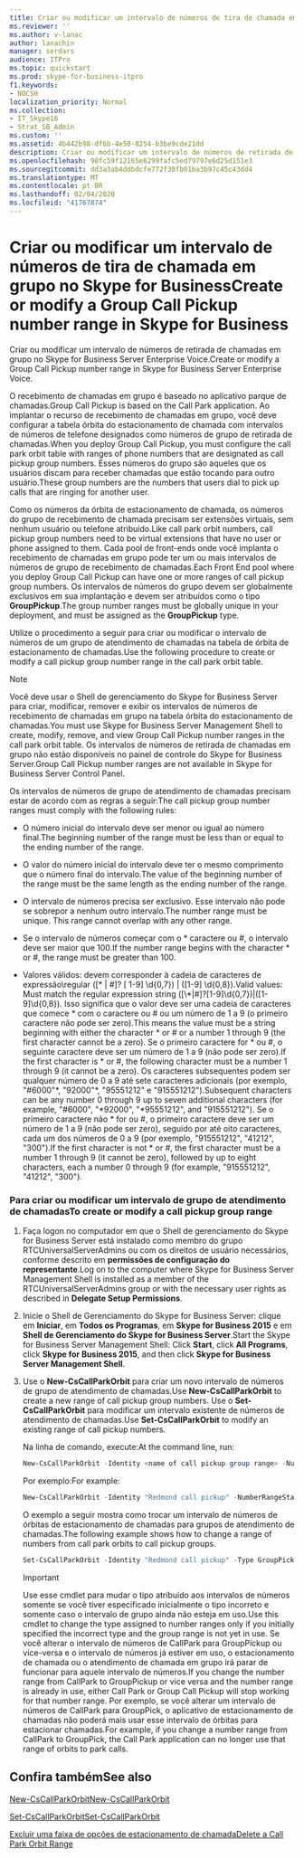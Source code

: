 ```yaml
---
title: Criar ou modificar um intervalo de números de tira de chamada em grupo no Skype for Business
ms.reviewer: ''
ms.author: v-lanac
author: lanachin
manager: serdars
audience: ITPro
ms.topic: quickstart
ms.prod: skype-for-business-itpro
f1.keywords:
- NOCSH
localization_priority: Normal
ms.collection:
- IT_Skype16
- Strat_SB_Admin
ms.custom: ''
ms.assetid: 4b442b98-df6b-4e50-8254-b3be9cde21dd
description: Criar ou modificar um intervalo de números de retirada de chamadas em grupo no Skype for Business Server Enterprise Voice.
ms.openlocfilehash: 98fc59f12165e6299fafc5ed79797e6d25d151e3
ms.sourcegitcommit: dd3a3ab4ddbdcfe772f30fb01ba3b97c45c43dd4
ms.translationtype: MT
ms.contentlocale: pt-BR
ms.lasthandoff: 02/04/2020
ms.locfileid: "41767874"
---
```

# <a name="create-or-modify-a-group-call-pickup-number-range-in-skype-for-business"></a><span data-ttu-id="a4761-103">Criar ou modificar um intervalo de números de tira de chamada em grupo no Skype for Business</span><span class="sxs-lookup"><span data-stu-id="a4761-103">Create or modify a Group Call Pickup number range in Skype for Business</span></span>

<span data-ttu-id="a4761-104">Criar ou modificar um intervalo de números de retirada de chamadas em grupo no Skype for Business Server Enterprise Voice.</span><span class="sxs-lookup"><span data-stu-id="a4761-104">Create or modify a Group Call Pickup number range in Skype for Business Server Enterprise Voice.</span></span>

<span data-ttu-id="a4761-105">O recebimento de chamadas em grupo é baseado no aplicativo parque de chamadas.</span><span class="sxs-lookup"><span data-stu-id="a4761-105">Group Call Pickup is based on the Call Park application.</span></span> <span data-ttu-id="a4761-106">Ao implantar o recurso de recebimento de chamadas em grupo, você deve configurar a tabela órbita do estacionamento de chamada com intervalos de números de telefone designados como números de grupo de retirada de chamadas.</span><span class="sxs-lookup"><span data-stu-id="a4761-106">When you deploy Group Call Pickup, you must configure the call park orbit table with ranges of phone numbers that are designated as call pickup group numbers.</span></span> <span data-ttu-id="a4761-107">Esses números do grupo são aqueles que os usuários discam para receber chamadas que estão tocando para outro usuário.</span><span class="sxs-lookup"><span data-stu-id="a4761-107">These group numbers are the numbers that users dial to pick up calls that are ringing for another user.</span></span>

<span data-ttu-id="a4761-108">Como os números da órbita de estacionamento de chamada, os números do grupo de recebimento de chamada precisam ser extensões virtuais, sem nenhum usuário ou telefone atribuído.</span><span class="sxs-lookup"><span data-stu-id="a4761-108">Like call park orbit numbers, call pickup group numbers need to be virtual extensions that have no user or phone assigned to them.</span></span> <span data-ttu-id="a4761-109">Cada pool de front-ends onde você implanta o recebimento de chamadas em grupo pode ter um ou mais intervalos de números de grupo de recebimento de chamadas.</span><span class="sxs-lookup"><span data-stu-id="a4761-109">Each Front End pool where you deploy Group Call Pickup can have one or more ranges of call pickup group numbers.</span></span> <span data-ttu-id="a4761-110">Os intervalos de números do grupo devem ser globalmente exclusivos em sua implantação e devem ser atribuídos como o tipo **GroupPickup**.</span><span class="sxs-lookup"><span data-stu-id="a4761-110">The group number ranges must be globally unique in your deployment, and must be assigned as the **GroupPickup** type.</span></span>

<span data-ttu-id="a4761-111">Utilize o procedimento a seguir para criar ou modificar o intervalo de números de um grupo de atendimento de chamadas na tabela de órbita de estacionamento de chamadas.</span><span class="sxs-lookup"><span data-stu-id="a4761-111">Use the following procedure to create or modify a call pickup group number range in the call park orbit table.</span></span>

> [!NOTE]
> <span data-ttu-id="a4761-112">Você deve usar o Shell de gerenciamento do Skype for Business Server para criar, modificar, remover e exibir os intervalos de números de recebimento de chamadas em grupo na tabela órbita do estacionamento de chamadas.</span><span class="sxs-lookup"><span data-stu-id="a4761-112">You must use Skype for Business Server Management Shell to create, modify, remove, and view Group Call Pickup number ranges in the call park orbit table.</span></span> <span data-ttu-id="a4761-113">Os intervalos de números de retirada de chamadas em grupo não estão disponíveis no painel de controle do Skype for Business Server.</span><span class="sxs-lookup"><span data-stu-id="a4761-113">Group Call Pickup number ranges are not available in Skype for Business Server Control Panel.</span></span>

<span data-ttu-id="a4761-114">Os intervalos de números de grupo de atendimento de chamadas precisam estar de acordo com as regras a seguir:</span><span class="sxs-lookup"><span data-stu-id="a4761-114">The call pickup group number ranges must comply with the following rules:</span></span>

- <span data-ttu-id="a4761-115">O número inicial do intervalo deve ser menor ou igual ao número final.</span><span class="sxs-lookup"><span data-stu-id="a4761-115">The beginning number of the range must be less than or equal to the ending number of the range.</span></span>

- <span data-ttu-id="a4761-116">O valor do número inicial do intervalo deve ter o mesmo comprimento que o número final do intervalo.</span><span class="sxs-lookup"><span data-stu-id="a4761-116">The value of the beginning number of the range must be the same length as the ending number of the range.</span></span>

- <span data-ttu-id="a4761-p104">O intervalo de números precisa ser exclusivo. Esse intervalo não pode se sobrepor a nenhum outro intervalo.</span><span class="sxs-lookup"><span data-stu-id="a4761-p104">The number range must be unique. This range cannot overlap with any other range.</span></span>

- <span data-ttu-id="a4761-119">Se o intervalo de números começar com o \* caractere ou #, o intervalo deve ser maior que 100.</span><span class="sxs-lookup"><span data-stu-id="a4761-119">If the number range begins with the character \* or #, the range must be greater than 100.</span></span>

- <span data-ttu-id="a4761-120">Valores válidos: devem corresponder à cadeia de caracteres de expressão\\regular ([\* | #]? [ 1-9] \d{0,7}) | ([1-9] \d{0,8}).</span><span class="sxs-lookup"><span data-stu-id="a4761-120">Valid values: Must match the regular expression string ([\\*|#]?[1-9]\d{0,7})|([1-9]\d{0,8}).</span></span> <span data-ttu-id="a4761-121">Isso significa que o valor deve ser uma cadeia de caracteres que comece \* com o caractere ou # ou um número de 1 a 9 (o primeiro caractere não pode ser zero).</span><span class="sxs-lookup"><span data-stu-id="a4761-121">This means the value must be a string beginning with either the character \* or # or a number 1 through 9 (the first character cannot be a zero).</span></span> <span data-ttu-id="a4761-122">Se o primeiro caractere for \* ou #, o seguinte caractere deve ser um número de 1 a 9 (não pode ser zero).</span><span class="sxs-lookup"><span data-stu-id="a4761-122">If the first character is \* or #, the following character must be a number 1 through 9 (it cannot be a zero).</span></span> <span data-ttu-id="a4761-123">Os caracteres subsequentes podem ser qualquer número de 0 a 9 até sete caracteres adicionais (por exemplo, "#6000"\*, "92000"\*, "95551212" e "915551212").</span><span class="sxs-lookup"><span data-stu-id="a4761-123">Subsequent characters can be any number 0 through 9 up to seven additional characters (for example, "#6000", "\*92000", "\*95551212", and "915551212").</span></span> <span data-ttu-id="a4761-124">Se o primeiro caractere não \* for ou #, o primeiro caractere deve ser um número de 1 a 9 (não pode ser zero), seguido por até oito caracteres, cada um dos números de 0 a 9 (por exemplo, "915551212", "41212", "300").</span><span class="sxs-lookup"><span data-stu-id="a4761-124">If the first character is not \* or #, the first character must be a number 1 through 9 (it cannot be zero), followed by up to eight characters, each a number 0 through 9 (for example, "915551212", "41212", "300").</span></span>

### <a name="to-create-or-modify-a-call-pickup-group-range"></a><span data-ttu-id="a4761-125">Para criar ou modificar um intervalo de grupo de atendimento de chamadas</span><span class="sxs-lookup"><span data-stu-id="a4761-125">To create or modify a call pickup group range</span></span>

1. <span data-ttu-id="a4761-126">Faça logon no computador em que o Shell de gerenciamento do Skype for Business Server está instalado como membro do grupo RTCUniversalServerAdmins ou com os direitos de usuário necessários, conforme descrito em **permissões de configuração do representante**.</span><span class="sxs-lookup"><span data-stu-id="a4761-126">Log on to the computer where Skype for Business Server Management Shell is installed as a member of the RTCUniversalServerAdmins group or with the necessary user rights as described in **Delegate Setup Permissions**.</span></span>

2. <span data-ttu-id="a4761-127">Inicie o Shell de Gerenciamento do Skype for Business Server: clique em **Iniciar**, em **Todos os Programas**, em **Skype for Business 2015** e em **Shell de Gerenciamento do Skype for Business Server**.</span><span class="sxs-lookup"><span data-stu-id="a4761-127">Start the Skype for Business Server Management Shell: Click **Start**, click **All Programs**, click **Skype for Business 2015**, and then click **Skype for Business Server Management Shell**.</span></span>

3. <span data-ttu-id="a4761-128">Use o **New-CsCallParkOrbit** para criar um novo intervalo de números de grupo de atendimento de chamadas.</span><span class="sxs-lookup"><span data-stu-id="a4761-128">Use **New-CsCallParkOrbit** to create a new range of call pickup group numbers.</span></span> <span data-ttu-id="a4761-129">Use o **Set-CsCallParkOrbit** para modificar um intervalo existente de números de atendimento de chamadas.</span><span class="sxs-lookup"><span data-stu-id="a4761-129">Use **Set-CsCallParkOrbit** to modify an existing range of call pickup numbers.</span></span>

    <span data-ttu-id="a4761-130">Na linha de comando, execute:</span><span class="sxs-lookup"><span data-stu-id="a4761-130">At the command line, run:</span></span>

   ```powershell
   New-CsCallParkOrbit -Identity <name of call pickup group range> -NumberRangeStart <first number in range> -NumberRangeEnd <last number in range> -CallParkService <FQDN or service ID of the Application service that hosts the Call Park application> -Type GroupPickup
   ```

    <span data-ttu-id="a4761-131">Por exemplo:</span><span class="sxs-lookup"><span data-stu-id="a4761-131">For example:</span></span>

   ```powershell
   New-CsCallParkOrbit -Identity "Redmond call pickup" -NumberRangeStart 100 -NumberRangeEnd 199 -CallParkService redmond-applicationserver-1 -Type GroupPickup
   ```

    <span data-ttu-id="a4761-132">O exemplo a seguir mostra como trocar um intervalo de números de órbitas de estacionamento de chamadas para grupos de atendimento de chamadas.</span><span class="sxs-lookup"><span data-stu-id="a4761-132">The following example shows how to change a range of numbers from call park orbits to call pickup groups.</span></span>

   ```powershell
   Set-CsCallParkOrbit -Identity "Redmond call pickup" -Type GroupPickup
   ```

    > [!IMPORTANT]
    > <span data-ttu-id="a4761-133">Use esse cmdlet para mudar o tipo atribuído aos intervalos de números somente se você tiver especificado inicialmente o tipo incorreto e somente caso o intervalo de grupo ainda não esteja em uso.</span><span class="sxs-lookup"><span data-stu-id="a4761-133">Use this cmdlet to change the type assigned to number ranges only if you initially specified the incorrect type and the group range is not yet in use.</span></span> <span data-ttu-id="a4761-134">Se você alterar o intervalo de números de CallPark para GroupPickup ou vice-versa e o intervalo de números já estiver em uso, o estacionamento de chamada ou o atendimento de chamada em grupo irá parar de funcionar para aquele intervalo de números.</span><span class="sxs-lookup"><span data-stu-id="a4761-134">If you change the number range from CallPark to GroupPickup or vice versa and the number range is already in use, either Call Park or Group Call Pickup will stop working for that number range.</span></span> <span data-ttu-id="a4761-135">Por exemplo, se você alterar um intervalo de números de CallPark para GroupPick, o aplicativo de estacionamento de chamadas não poderá mais usar esse intervalo de órbitas para estacionar chamadas.</span><span class="sxs-lookup"><span data-stu-id="a4761-135">For example, if you change a number range from CallPark to GroupPick, the Call Park application can no longer use that range of orbits to park calls.</span></span>

## <a name="see-also"></a><span data-ttu-id="a4761-136">Confira também</span><span class="sxs-lookup"><span data-stu-id="a4761-136">See also</span></span>

[<span data-ttu-id="a4761-137">New-CsCallParkOrbit</span><span class="sxs-lookup"><span data-stu-id="a4761-137">New-CsCallParkOrbit</span></span>](https://docs.microsoft.com/powershell/module/skype/new-cscallparkorbit?view=skype-ps)

[<span data-ttu-id="a4761-138">Set-CsCallParkOrbit</span><span class="sxs-lookup"><span data-stu-id="a4761-138">Set-CsCallParkOrbit</span></span>](https://docs.microsoft.com/powershell/module/skype/set-cscallparkorbit?view=skype-ps)

[<span data-ttu-id="a4761-139">Excluir uma faixa de opções de estacionamento de chamada</span><span class="sxs-lookup"><span data-stu-id="a4761-139">Delete a Call Park Orbit Range</span></span>](https://technet.microsoft.com/library/85e9f916-062d-450d-ac0a-aeaefc0f7cdc.aspx)
